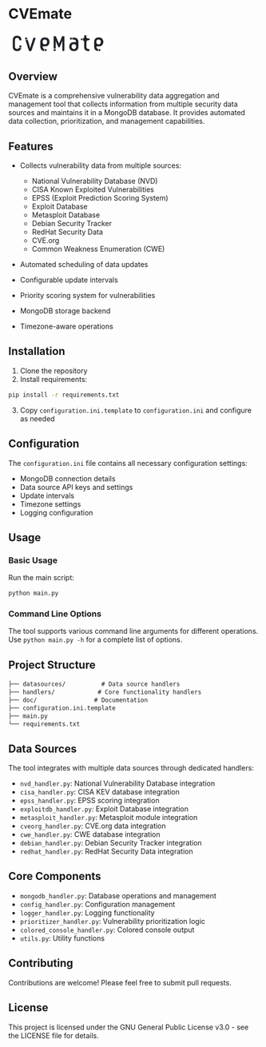 # CVEmate

<img src="doc/cvemate.svg" alt="CVEmate Logo" width="200"/>

## Overview

CVEmate is a comprehensive vulnerability data aggregation and management tool that collects information from multiple security data sources and maintains it in a MongoDB database. It provides automated data collection, prioritization, and management capabilities.

## Features

- Collects vulnerability data from multiple sources:
  - National Vulnerability Database (NVD)
  - CISA Known Exploited Vulnerabilities
  - EPSS (Exploit Prediction Scoring System)
  - Exploit Database
  - Metasploit Database
  - Debian Security Tracker
  - RedHat Security Data
  - CVE.org
  - Common Weakness Enumeration (CWE)

- Automated scheduling of data updates
- Configurable update intervals
- Priority scoring system for vulnerabilities
- MongoDB storage backend
- Timezone-aware operations

## Installation

1. Clone the repository
2. Install requirements:
```bash
pip install -r requirements.txt
```
3. Copy `configuration.ini.template` to `configuration.ini` and configure as needed

## Configuration

The `configuration.ini` file contains all necessary configuration settings:

- MongoDB connection details
- Data source API keys and settings
- Update intervals
- Timezone settings
- Logging configuration

## Usage

### Basic Usage

Run the main script:
```bash
python main.py
```

### Command Line Options

The tool supports various command line arguments for different operations. Use `python main.py -h` for a complete list of options.

## Project Structure

```
├── datasources/          # Data source handlers
├── handlers/            # Core functionality handlers
├── doc/                # Documentation
├── configuration.ini.template
├── main.py
└── requirements.txt
```

## Data Sources

The tool integrates with multiple data sources through dedicated handlers:

- `nvd_handler.py`: National Vulnerability Database integration
- `cisa_handler.py`: CISA KEV database integration
- `epss_handler.py`: EPSS scoring integration
- `exploitdb_handler.py`: Exploit Database integration
- `metasploit_handler.py`: Metasploit module integration
- `cveorg_handler.py`: CVE.org data integration
- `cwe_handler.py`: CWE database integration
- `debian_handler.py`: Debian Security Tracker integration
- `redhat_handler.py`: RedHat Security Data integration

## Core Components

- `mongodb_handler.py`: Database operations and management
- `config_handler.py`: Configuration management
- `logger_handler.py`: Logging functionality
- `prioritizer_handler.py`: Vulnerability prioritization logic
- `colored_console_handler.py`: Colored console output
- `utils.py`: Utility functions

## Contributing

Contributions are welcome! Please feel free to submit pull requests.

## License

This project is licensed under the GNU General Public License v3.0 - see the LICENSE file for details.
